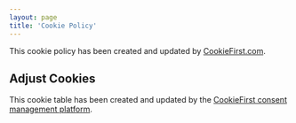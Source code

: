 ```yaml
---
layout: page
title: 'Cookie Policy'
---
```


<div id="cookiefirst-policy-page"></div>
  <div>This cookie policy has been created and updated by <a href="https://cookiefirst.com">CookieFirst.com</a>.</div>

## Adjust Cookies

<div id="cookiefirst-cookies-table"></div>
  <div>This cookie table has been created and updated by the <a href="https://cookiefirst.com">CookieFirst consent management platform</a>.</div>
